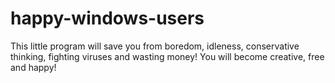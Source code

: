 # happy-windows-users
This little program will save you from boredom, idleness, conservative thinking, fighting viruses and wasting money! You will become creative, free and happy!
